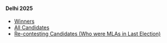 #### Delhi 2025
  * [Winners](https://www.myneta.info/Delhi2025/index.php?action=show_winners&sort=default)
  * [All Candidates](https://www.myneta.info/Delhi2025/)
  * [ Re-contesting Candidates (Who were MLAs in Last Election)](https://www.myneta.info/Delhi2025/index.php?action=recontestAssetsComparison)